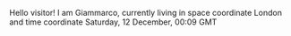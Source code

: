 Hello visitor! I am Giammarco, currently living in space coordinate London and time coordinate Saturday, 12 December, 00:09 GMT
